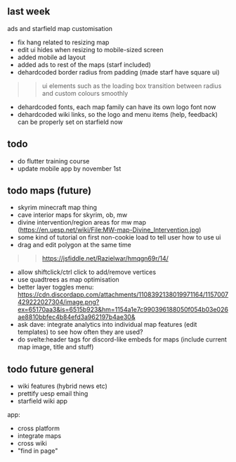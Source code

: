 ## last week

ads and starfield map customisation

- fix hang related to resizing map
- edit ui hides when resizing to mobile-sized screen
- added mobile ad layout
- added ads to rest of the maps (starf included)
- dehardcoded border radius from padding (made starf have square ui)
>> ui elements such as the loading box transition between radius and custom colours smoothly
- dehardcoded fonts, each map family can have its own logo font now
- dehardcoded wiki links, so the logo and menu items (help, feedback) can be properly set on starfield now

## todo

- do flutter training course
- update mobile app by november 1st


## todo maps (future)
- skyrim minecraft map thing
- cave interior maps for skyrim, ob, mw
- divine intervention/region areas for mw map (https://en.uesp.net/wiki/File:MW-map-Divine_Intervention.jpg)
- some kind of tutorial on first non-cookie load to tell user how to use ui
- drag and edit polygon at the same time
>> https://jsfiddle.net/Razielwar/hmqgn69r/14/
- allow shiftclick/ctrl click to add/remove vertices
- use quadtrees as map optimisation
- better layer toggles menu:
https://cdn.discordapp.com/attachments/1108392138019971164/1157007429222027304/image.png?ex=65170aa3&is=6515b923&hm=1154a1e7c990396188050f054b03e026ae8810bbfec4b84efd3a962197b4ae30&
- ask dave: integrate analytics into individual map features (edit templates) to see how often they are used?
- do svelte:header tags for discord-like embeds for maps (include current map image, title and stuff)

## todo future general
- wiki features (hybrid news etc)
- prettify uesp email thing
- starfield wiki app

app:
- cross platform
- integrate maps
- cross wiki
- "find in page"